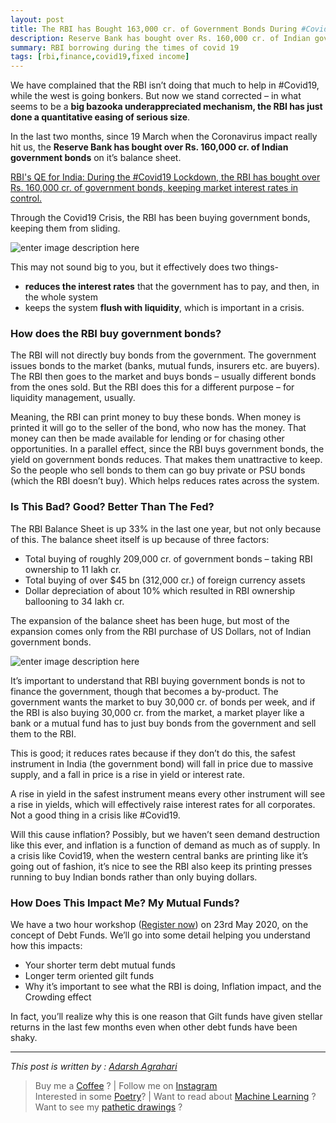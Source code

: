 ```yaml
---
layout: post
title: The RBI has Bought 163,000 cr. of Government Bonds During #Covid19
description: Reserve Bank has bought over Rs. 160,000 cr. of Indian government bonds
summary: RBI borrowing during the times of covid 19
tags: [rbi,finance,covid19,fixed income]
---
```

We have complained that the RBI isn’t doing that much to help in #Covid19, while the west is going bonkers. But now we stand corrected – in what seems to be a  **big bazooka underappreciated mechanism, the RBI has just done a quantitative easing of serious size**.

In the last two months, since 19 March when the Coronavirus impact really hit us, the  **Reserve Bank has bought over Rs. 160,000 cr. of Indian government bonds**  on it’s balance sheet.

[RBI's QE for India: During the #Covid19 Lockdown, the RBI has bought over Rs. 160,000 cr. of government bonds, keeping market interest rates in control.](https://twitter.com/intent/tweet?url=https%3A%2F%2Fwww.capitalmind.in%2F2020%2F05%2Fthe-rbi-has-bought-163000-cr-of-government-bonds-during-covid19%2F&text=RBI%27s%20QE%20for%20India%3A%20During%20the%20%23Covid19%20Lockdown%2C%20the%20RBI%20has%20bought%20over%20Rs.%20160%2C000%20cr.%20of%20government%20bonds%2C%20keeping%20market%20interest%20rates%20in%20control.%20&via=capitalmind_in&related=capitalmind_in)

Through the Covid19 Crisis, the RBI has been buying government bonds, keeping them from sliding.

![enter image description here](https://mk0capitalmind1w5wn3.kinstacdn.com/wp-content/uploads/2020/05/RBI-Buys-Govt-Bond-1.jpg)

This may not sound big to you, but it effectively does two things-

-   **reduces the interest rates**  that the government has to pay, and then, in the whole system
-   keeps the system  **flush with liquidity**, which is important in a crisis.

### How does the RBI buy government bonds?

The RBI will not directly buy bonds from the government. The government issues bonds to the market (banks, mutual funds, insurers etc. are buyers). The RBI then goes to the market and buys bonds – usually different bonds from the ones sold. But the RBI does this for a different purpose – for liquidity management, usually.

Meaning, the RBI can print money to buy these bonds. When money is printed it will go to the seller of the bond, who now has the money. That money can then be made available for lending or for chasing other opportunities. In a parallel effect, since the RBI buys government bonds, the yield on government bonds reduces. That makes them unattractive to keep. So the people who sell bonds to them can go buy private or PSU bonds (which the RBI doesn’t buy). Which helps reduces rates across the system.

### Is This Bad? Good? Better Than The Fed?

The RBI Balance Sheet is up 33% in the last one year, but not only because of this. The balance sheet itself is up because of three factors:

-   Total buying of roughly 209,000 cr. of government bonds – taking RBI ownership to 11 lakh cr.
-   Total buying of over $45 bn (312,000 cr.) of foreign currency assets
-   Dollar depreciation of about 10% which resulted in RBI ownership ballooning to 34 lakh cr.

The expansion of the balance sheet has been huge, but most of the expansion comes only from the RBI purchase of US Dollars, not of Indian government bonds.

![enter image description here](https://mk0capitalmind1w5wn3.kinstacdn.com/wp-content/uploads/2020/05/RBI-Holding-of-Assets.jpg)

It’s important to understand that RBI buying government bonds is not to finance the government, though that becomes a by-product. The government wants the market to buy 30,000 cr. of bonds per week, and if the RBI is also buying 30,000 cr. from the market, a market player like a bank or a mutual fund has to just buy bonds from the government and sell them to the RBI.

This is good; it reduces rates because if they don’t do this, the safest instrument in India (the government bond) will fall in price due to massive supply, and a fall in price is a rise in yield or interest rate.

A rise in yield in the safest instrument means every other instrument will see a rise in yields, which will effectively raise interest rates for all corporates. Not a good thing in a crisis like #Covid19.

Will this cause inflation? Possibly, but we haven’t seen demand destruction like this ever, and inflation is a function of demand as much as of supply. In a crisis like Covid19, when the western central banks are printing like it’s going out of fashion, it’s nice to see the RBI also keep its printing presses running to buy Indian bonds rather than only buying dollars.

### How Does This Impact Me? My Mutual Funds?

We have a two hour workshop ([Register now](https://insider.in/deepakshenoys-how-to-understand-invest-in-debt-mutual-funds-masterclass-may23-2020-digital-online-event/event)) on 23rd May 2020, on the concept of Debt Funds. We’ll go into some detail helping you understand how this impacts:

-   Your shorter term debt mutual funds
-   Longer term oriented gilt funds
-   Why it’s important to see what the RBI is doing, Inflation impact, and the Crowding effect

In fact, you’ll realize why this is one reason that Gilt funds have given stellar returns in the last few months even when other debt funds have been shaky.
____________

*This post is written by : [Adarsh Agrahari](https://www.dataninja.in)* 

> Buy me a [Coffee](https://www.paypal.me/stanad) ? | Follow me on [Instagram](https://www.instagram.com/stan.ad)  
> Interested in some [Poetry](https://iamadarsh.wordpress.com)? | Want to read about [Machine Learning](https://www.dataninja.in) ? 
> Want to see my [pathetic drawings](https://thegoodbadpicture.now.sh) ?
